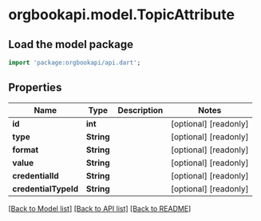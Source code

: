 # orgbookapi.model.TopicAttribute

## Load the model package
```dart
import 'package:orgbookapi/api.dart';
```

## Properties
Name | Type | Description | Notes
------------ | ------------- | ------------- | -------------
**id** | **int** |  | [optional] [readonly] 
**type** | **String** |  | [optional] [readonly] 
**format** | **String** |  | [optional] [readonly] 
**value** | **String** |  | [optional] [readonly] 
**credentialId** | **String** |  | [optional] [readonly] 
**credentialTypeId** | **String** |  | [optional] [readonly] 

[[Back to Model list]](../README.md#documentation-for-models) [[Back to API list]](../README.md#documentation-for-api-endpoints) [[Back to README]](../README.md)


